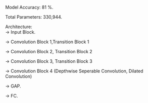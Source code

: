 Model Accuracy: 81 %. 

Total Parameters: 330,944. 

Architecture:  
-> Input Block.

-> Convolution Block 1,Transition Block 1 

-> Convolution Block 2, Transition Block 2

-> Convolution Block 3, Transition Block 3 

-> Convolution Block 4 (Depthwise Seperable Convolution, Dilated Convolution)

-> GAP. 

-> FC. 



